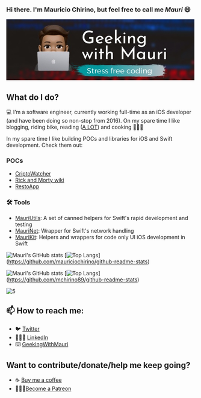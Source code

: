 ### Hi there. I'm Mauricio Chirino, but feel free to call me _Mauri_ 😄

![banner](banner.jpg)

## What do I do?

💻 I’m a software engineer, currently working full-time as an iOS developer (and have been doing so non-stop from 2016). On my spare time I like blogging, riding bike, reading ([A LOT](https://www.goodreads.com/user/show/95758480-mauricio-chirino)) and cooking 👨🏽‍🍳

In my spare time I like building POCs and libraries for iOS and Swift development. Check them out:

### POCs

- [CriptoWatcher](https://github.com/mchirino89/CriptoWatcher)
- [Rick and Morty wiki](https://github.com/mchirino89/RickAndMorty)
- [RestoApp](https://github.com/mchirino89/RestoYa)

### 🛠 Tools

- [MauriUtils](https://github.com/mchirino89/MauriUtils): A set of canned helpers for Swift's rapid development and testing
- [MauriNet](https://github.com/mchirino89/MauriNet): Wrapper for Swift's network handling
- [MauriKit](https://github.com/mchirino89/MauriKit): Helpers and wrappers for code only UI iOS development in Swift

![Mauri's GitHub stats](https://github-readme-stats.vercel.app/api?username=mauriciochirino&count_private=true&theme=Gradient&show_icons=true)
[![Top Langs](https://github-readme-stats.vercel.app/api/top-langs/?username=mauriciochirino&layout=compact&theme=Gradient&langs_count=1)]
(https://github.com/mauriciochirino/github-readme-stats)


![Mauri's GitHub stats](https://github-readme-stats.vercel.app/api?username=mchirino89&count_private=true&theme=dark&show_icons=true)
[![Top Langs](https://github-readme-stats.vercel.app/api/top-langs/?username=mchirino89&layout=compact&theme=dark&hide=objective-c)]
(https://github.com/mchirino89/github-readme-stats)

![5](https://user-images.githubusercontent.com/55170175/114474409-87dd6800-9bcc-11eb-9ca0-538bd30ae29b.png)

## 📫 How to reach me: 

- 🐦 [Twitter](https://twitter.com/chirino89m)
- 👨🏽‍💻 [LinkedIn](https://www.linkedin.com/in/mauriciochirino/?locale=en_US)
- ⌨️ [GeekingWithMauri](https://geekingwithmauri.com)

## Want to contribute/donate/help me keep going?

- ☕️ [Buy me a coffee](https://www.buymeacoffee.com/maurigeek)
- 🙇🏽‍♂️[Become a Patreon](https://www.patreon.com/bePatron?u=49709663&redirect_uri=https%3A%2F%2Fgeekingwithmauri.com%2F&utm_medium=widget)
